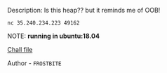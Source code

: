 
Description:
Is this heap?? but it reminds me of OOB!

`nc 35.240.234.223 49162`

NOTE: **running in ubuntu:18.04**

[Chall file](https://mega.nz/file/dTpBmIIQ#C567bl3J8haNrkfr9z2nzTsJIuznvE5sEhwSBi2y5tI)

Author - `FROSTBITE`

